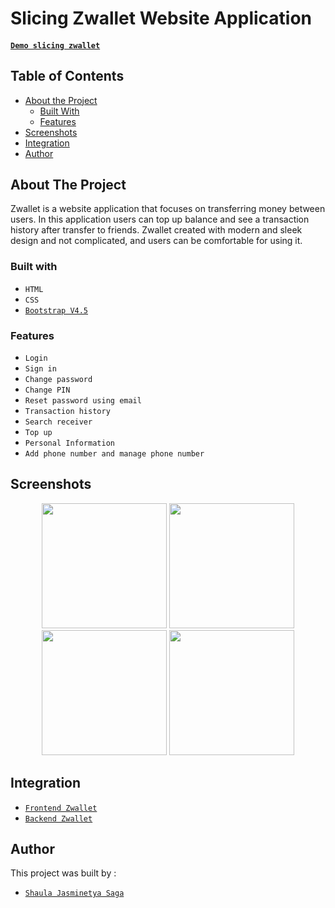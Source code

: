 # Slicing Zwallet Website Application

#### [`Demo slicing zwallet`](https://zwallet-shaula.netlify.app)

## Table of Contents

* [About the Project](#about-the-project)
  * [Built With](#built-with)
  * [Features](#features)
* [Screenshots](#screenshots)
* [Integration](#integration)
* [Author](#author)

## About The Project


Zwallet is a website application that focuses on transferring money between users. In this application users can top up balance and see a transaction history after transfer to friends. Zwallet created with modern and sleek design and not complicated, and users can be comfortable for using it.

### Built with
* `HTML`
* `CSS`
* [`Bootstrap V4.5`](https://getbootstrap.com/docs/4.5/getting-started/introduction/)

### Features

  - `Login`
  - `Sign in`
  - `Change password`
  - `Change PIN`
  - `Reset password using email`
  - `Transaction history`
  - `Search receiver`
  - `Top up`
  - `Personal Information`
  - `Add phone number and manage phone number`
  
## Screenshots

<p align='center'>
  <span>
      <image width="200" height="200" src='./screenshots/login.png' />
      <image width="200" height="200" src='./screenshots/product-details.png' />
      <image width="200" height="200" src='./screenshots/payment-detai.png' />
      <image width="200" height="200" src='./screenshots/profile.png' />

## Integration
* [`Frontend Zwallet`](https://github.com/sjasminetya/zwallet-frontend)
* [`Backend Zwallet`](https://github.com/sjasminetya/zwallet-backend)

## Author
This project was built by :
* [`Shaula Jasminetya Saga`](https://github.com/sjasminetya)
